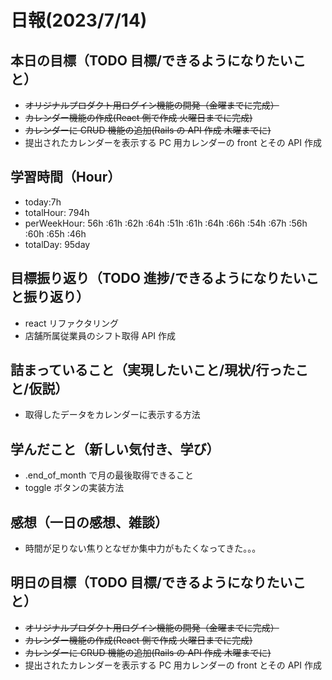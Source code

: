 # 日報(2023/7/14)

## 本日の目標（TODO 目標/できるようになりたいこと）

- ~~オリジナルプロダクト用ログイン機能の開発（金曜までに完成）~~
- ~~カレンダー機能の作成(React 側で作成 火曜日までに完成)~~
- ~~カレンダーに CRUD 機能の追加(Rails の API 作成 木曜までに)~~
- 提出されたカレンダーを表示する PC 用カレンダーの front とその API 作成

## 学習時間（Hour）

- today:7h
- totalHour: 794h
- perWeekHour: 56h :61h :62h :64h :51h :61h :64h :66h :54h :67h :56h :60h :65h :46h
- totalDay: 95day

## 目標振り返り（TODO 進捗/できるようになりたいこと振り返り）

- react リファクタリング
- 店舗所属従業員のシフト取得 API 作成

## 詰まっていること（実現したいこと/現状/行ったこと/仮説）

- 取得したデータをカレンダーに表示する方法

## 学んだこと（新しい気付き、学び）

- .end_of_month で月の最後取得できること
- toggle ボタンの実装方法

## 感想（一日の感想、雑談）

- 時間が足りない焦りとなぜか集中力がもたくなってきた。。。

## 明日の目標（TODO 目標/できるようになりたいこと）

- ~~オリジナルプロダクト用ログイン機能の開発（金曜までに完成）~~
- ~~カレンダー機能の作成(React 側で作成 火曜日までに完成)~~
- ~~カレンダーに CRUD 機能の追加(Rails の API 作成 木曜までに)~~
- 提出されたカレンダーを表示する PC 用カレンダーの front とその API 作成
